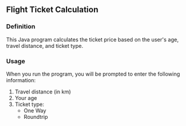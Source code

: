 ## Flight Ticket Calculation
### Definition
This Java program calculates the ticket price based on the user's age, travel distance, and ticket type.

### Usage

When you run the program, you will be prompted to enter the following information:

1. Travel distance (in km)
2. Your age
3. Ticket type:
    - One Way
    - Roundtrip


